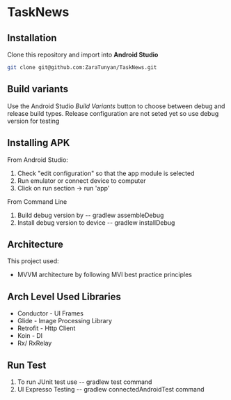 # TaskNews

## Installation
Clone this repository and import into **Android Studio**
```bash
git clone git@github.com:ZaraTunyan/TaskNews.git
```

## Build variants
Use the Android Studio *Build Variants* button to choose between debug and release build types. Release configuration are not seted yet so use debug version for testing


## Installing APK
From Android Studio:
1. Check "edit configuration" so that the app module is selected
2. Run emulator or connect device to computer
3. Click on run section -> run 'app'

From Command Line 
1. Build debug version by -- gradlew assembleDebug
2. Install debug version to device -- gradlew installDebug

## Architecture
This project used:
* MVVM architecture by following MVI best practice principles 

## Arch Level Used Libraries 

* Conductor - UI Frames
* Glide - Image Processing Library 
* Retrofit - Http Client
* Koin - DI
* Rx/ RxRelay 

## Run Test
1. To run JUnit test use -- gradlew test command 
2. UI Expresso Testing  -- gradlew connectedAndroidTest command
 
